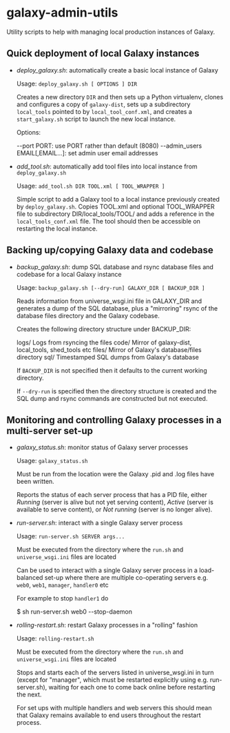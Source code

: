 galaxy-admin-utils
==================

Utility scripts to help with managing local production instances of Galaxy.

Quick deployment of local Galaxy instances
------------------------------------------

 * _deploy_galaxy.sh_: automatically create a basic local instance of Galaxy

   Usage: `deploy_galaxy.sh [ OPTIONS ] DIR`

   Creates a new directory `DIR` and then sets up a Python virtualenv, clones
   and configures a copy of `galaxy-dist`, sets up a subdirectory `local_tools`
   pointed to by `local_tool_conf.xml`, and creates a `start_galaxy.sh` script
   to launch the new local instance.

   Options:

   --port PORT: use PORT rather than default (8080)
   --admin_users EMAIL[,EMAIL...]: set admin user email addresses

 * _add_tool.sh_: automatically add tool files into local instance from `deploy_galaxy.sh`

   Usage: `add_tool.sh DIR TOOL.xml [ TOOL_WRAPPER ]`

   Simple script to add a Galaxy tool to a local instance previously created by
   `deploy_galaxy.sh`. Copies TOOL.xml and optional TOOL_WRAPPER file to subdirectory
   DIR/local_tools/TOOL/ and adds a reference in the `local_tools_conf.xml` file.
   The tool should then be accessible on restarting the local instance.


Backing up/copying Galaxy data and codebase
-------------------------------------------

 * _backup_galaxy.sh_: dump SQL database and rsync database files and
   codebase for a local Galaxy instance

   Usage: `backup_galaxy.sh [--dry-run] GALAXY_DIR [ BACKUP_DIR ]`

   Reads information from universe_wsgi.ini file in GALAXY_DIR and
   generates a dump of the SQL database, plus a "mirroring" rsync
   of the database files directory and the Galaxy codebase.

   Creates the following directory structure under BACKUP_DIR:

    logs/    Logs from rsyncing the files
    code/    Mirror of galaxy-dist, local_tools, shed_tools etc
    files/   Mirror of Galaxy's database/files directory
    sql/     Timestamped SQL dumps from Galaxy's database

   If `BACKUP_DIR` is not specified then it defaults to the current
   working directory.

   If `--dry-run` is specified then the directory structure is
   created and the SQL dump and rsync commands are constructed but
   not executed.

Monitoring and controlling Galaxy processes in a multi-server set-up
--------------------------------------------------------------------

 * _galaxy_status.sh_: monitor status of Galaxy server processes

   Usage: `galaxy_status.sh`

   Must be run from the location were the Galaxy .pid and .log files have been
   written.

   Reports the status of each server process that has a PID file, either
   _Running_ (server is alive but not yet serving content), _Active_ (server
   is available to serve content), or _Not running_ (server is no longer
   alive).

*  _run-server.sh_: interact with a single Galaxy server process

   Usage: `run-server.sh SERVER args...`

   Must be executed from the directory where the `run.sh` and `universe_wsgi.ini`
   files are located

   Can be used to interact with a single Galaxy server process in a load-balanced 
   set-up where there are multiple co-operating servers e.g. `web0`, `web1`,
   `manager`, `handler0` etc

   For example to stop `handler1` do

      $ sh run-server.sh web0 --stop-daemon

*  _rolling-restart.sh_: restart Galaxy processes in a "rolling" fashion

   Usage: `rolling-restart.sh`

   Must be executed from the directory where the `run.sh` and `universe_wsgi.ini`
   files are located

   Stops and starts each of the servers listed in universe_wsgi.ini in turn (except
   for "manager", which must be restarted explicitly using e.g. run-server.sh),
   waiting for each one to come back online before restarting the next.

   For set ups with multiple handlers and web servers this should mean that Galaxy
   remains available to end users throughout the restart process.
